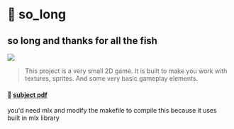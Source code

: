 # 🐬 so_long
## so long and thanks for all the fish

![](https://badge42.herokuapp.com/api/project/youkim/so_long) 

>  This project is a very small 2D game. It is built to make you work with
textures, sprites. And some very basic gameplay elements.

#### 📄 [subject pdf](https://cdn.intra.42.fr/pdf/pdf/35923/en.subject.pdf)

you'd need mlx and modify the makefile to compile this because it uses built in mlx library
